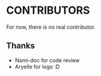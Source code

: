 CONTRIBUTORS
============

For now, there is no real contributor.


Thanks
------

*  Nami-doc for code review
*  Aryelle for logo :D